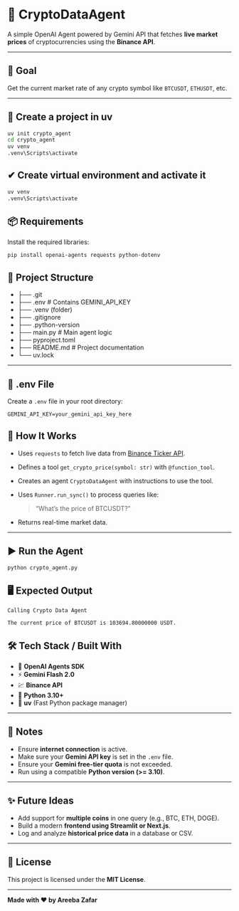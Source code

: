 # 🤖 CryptoDataAgent

A simple OpenAI Agent powered by Gemini API that fetches **live market prices** of cryptocurrencies using the **Binance API**.

---

## 🚀 Goal

Get the current market rate of any crypto symbol like `BTCUSDT`, `ETHUSDT`, etc.

---

## 📁 Create a project in uv
```bash
uv init crypto_agent
cd crypto_agent
uv venv
.venv\Scripts\activate
```

## ✔ Create virtual environment and activate it
 
```bash
uv venv
.venv\Scripts\activate
```

## 📦 Requirements

Install the required libraries:

```bash
pip install openai-agents requests python-dotenv
```

## 📁 Project Structure

- ├── .git
- ├── .env # Contains GEMINI_API_KEY
- ├── .venv (folder)
- ├── .gitignore
- ├── .python-version
- ├── main.py # Main agent logic
- ├── pyproject.toml
- ├── README.md # Project documentation
- └── uv.lock

---

## 🔐 .env File

Create a `.env` file in your root directory:

```env
GEMINI_API_KEY=your_gemini_api_key_here
```

## 🧠 How It Works

- Uses `requests` to fetch live data from [Binance Ticker API](https://api.binance.com/api/v3/ticker/price).
- Defines a tool `get_crypto_price(symbol: str)` with `@function_tool`.
- Creates an agent `CryptoDataAgent` with instructions to use the tool.
- Uses `Runner.run_sync()` to process queries like:

  > “What’s the price of BTCUSDT?”

- Returns real-time market data.

---

## ▶️ Run the Agent

```bash
python crypto_agent.py
```

## 🖥️ Expected Output

```text
Calling Crypto Data Agent

The current price of BTCUSDT is 103694.80000000 USDT.
```

## 🛠️ Tech Stack / Built With

- 🧠 **OpenAI Agents SDK**
- ⚡ **Gemini Flash 2.0**
- 💹 **Binance API**
- 🐍 **Python 3.10+**
- 🚀 **uv** (Fast Python package manager)

---

## 📌 Notes

- Ensure **internet connection** is active.
- Make sure your **Gemini API key** is set in the `.env` file.
- Ensure your **Gemini free-tier quota** is not exceeded.
- Run using a compatible **Python version (>= 3.10)**.

---

## ✨ Future Ideas

- Add support for **multiple coins** in one query (e.g., BTC, ETH, DOGE).
- Build a modern **frontend using Streamlit or Next.js**.
- Log and analyze **historical price data** in a database or CSV.

---

## 📄 License

This project is licensed under the **MIT License**.


---

**Made with ❤️ by Areeba Zafar**
